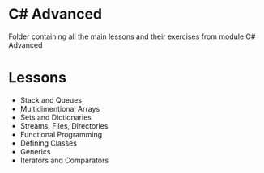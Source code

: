 # C# Advanced
Folder containing all the main lessons and their exercises from module C# Advanced
# Lessons
 - Stack and Queues
 - Multidimentional Arrays
 - Sets and Dictionaries
 - Streams, Files, Directories
 - Functional Programming
 - Defining Classes
 - Generics
 - Iterators and Comparators

